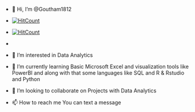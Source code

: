 - 👋 Hi, I’m @Goutham1812
- [![HitCount](https://hits.dwyl.com/Goutham1812/Goutham1812.svg?style=flat-square)](http://hits.dwyl.com/Goutham1812/Goutham1812)

- [![HitCount](https://hits.dwyl.com/Goutham1812/Goutham1812.svg?style=flat-square&show=unique)](http://hits.dwyl.com/Goutham1812/Goutham1812)

- 
- 👀 I’m interested in Data Analytics
- 🌱 I’m currently learning Basic Microsoft Excel and visualization tools like PowerBI and along with that some languages like SQL and R & Rstudio and Python
- 💞️ I’m looking to collaborate on Projects with Data Analytics
- 📫 How to reach me You can text a message

<!---
Goutham1812/Goutham1812 is a ✨ special ✨ repository because its `README.md` (this file) appears on your GitHub profile.
You can click the Preview link to take a look at your changes.
--->
